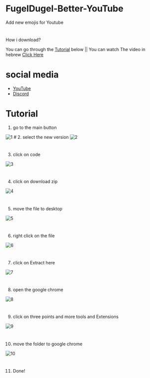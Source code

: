 # FugelDugel-Better-YouTube
Add new emojis for Youtube
#
How i download?

You can go through the [Tutorial](#tutorial) below || You can watch The video in hebrew <a href="https://www.youtube.com/watch?v=5Ioi7eQLh_Y">Click Here</a>
#
# social media
* <a href="https://www.youtube.com/c/FugelDugel?sub_confirmation=1">YouTube</a>
* <a href="https://discord.gg/t3kVbAHCET">Discord</a>
#
# Tutorial
1. go to the main button 
<img class="1" src="https://cdn.discordapp.com/attachments/802630210772008990/802824446020157440/unknown.png" alt="1">
#
2. select the new version
<img class="2" src="https://cdn.discordapp.com/attachments/802630210772008990/802826105820151838/unknown.png" alt="2">

#
3. click on code 
<img class="3" src="https://cdn.discordapp.com/attachments/802630210772008990/802826396140306462/unknown.png" alt="3">

#
4. click on download zip 
<img class="4" src="https://cdn.discordapp.com/attachments/802630210772008990/802826545977622528/unknown.png" alt="4">

#
5. move the file to desktop
<img class="5" src="https://cdn.discordapp.com/attachments/802630210772008990/802826809891881010/unknown.png" alt="5">

#
6. right click on the file
<img class="6" src="https://cdn.discordapp.com/attachments/802630210772008990/802827270142033960/unknown.png" alt="6">

#
7. click on Extract here
<img class="7" src="https://cdn.discordapp.com/attachments/802630210772008990/802827042093137939/unknown.png" alt="7">

#
8. open the google chrome
<img class="8" src="https://cdn.discordapp.com/attachments/802630210772008990/802827719602995240/unknown.png" alt="8">

#
9. click on three points and more tools and Extensions
<img class="9" src="https://cdn.discordapp.com/attachments/802630210772008990/802827956157677568/unknown.png" alt="9">

#
10. move the folder to google chrome
<img class="10" src="https://cdn.discordapp.com/attachments/802630210772008990/802828352796229632/unknown.png" alt="10">

#
11. Done! 
